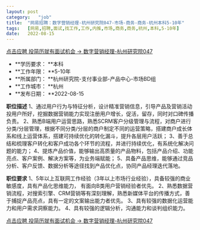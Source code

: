 ```yaml
---
layout:	post
category:	"job"
title:	"网易招聘：数字营销经理-杭州研究院047-市场-商务-商务-杭州本科5-10年"
tags:	[网易,招聘,面试,找工作,工作,内推,市场,商务,商务,杭州,本科,5-10年]
date:	2022-08-15
---
```


[点击应聘 投简历就有面试机会 -> 数字营销经理-杭州研究院047](http://mobile.bole.netease.com/bole/boleDetail?id=41812&employeeId=346f03c3cda5f04c&key=all)



- **学历要求： **本科
- **工作年限： **5-10年
- **所属部门： **杭州研究院-支付事业部-产品中心-市场BD组
- **工作城市： **杭州
- **发布日期： **2022-08-15



**职位描述**
1、通过用户行为与特征分析，设计精准营销信息，引导产品及营销活动投用户所好，挖掘数据营销能力实现注册用户增长，促活，留存，同时对口碑传播负责。
2、熟悉B端用户运营思路，熟悉SCRM客户分级管理与流程，对商户进行分类/分层管理，根据不同分类/分层的商户制定不同的运营策略，搭建商户成长体系和线上运营体系，搭建可持续优化的转化漏斗，提升各层用户活跃；
3、善于总结和梳理客户转化和客户成功各个环节的流程，并进行持续优化，有系统化解决问题的能力；
4、提炼产品价值，能够输出高质量的产品物料，包括产品介绍、功能亮点、客户案例、解决方案等，为业务端赋能；
5、具备产品思维，能够通过竞品分析、客户反馈、数据分析等途径找到产品优化点，协同产品经理迭代落地。



**职位要求**
1、5年以上互联网工作经验（3年以上市场行业经验），具备较强的商业敏感度，具有产品化思维能力， 有面向B类用户营销经验者优先。
2、熟悉数据营销流程，对搜索引擎、CRM营销等有深刻理解，熟悉新媒体平台的传播方式，善于捕捉产品亮点，具有一定的文案输出能力者优先。
3、具有较强的数据化运营能力和用户需求洞察能力。
4、具有较强的逻辑分析，沟通能力和谈判组织能力。



[点击应聘 投简历就有面试机会 -> 数字营销经理-杭州研究院047](http://mobile.bole.netease.com/bole/boleDetail?id=41812&employeeId=346f03c3cda5f04c&key=all)